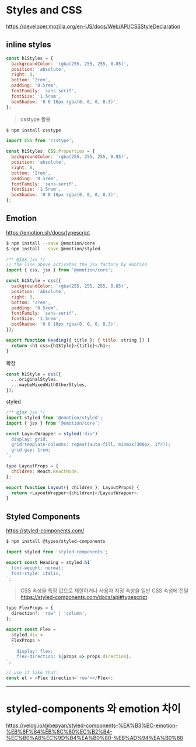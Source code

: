 # Styles and CSS

https://developer.mozilla.org/en-US/docs/Web/API/CSSStyleDeclaration

## inline styles

```javascript
const h1Styles = {
  backgroundColor: 'rgba(255, 255, 255, 0.85)',
  position: 'absolute',
  right: 0,
  bottom: '2rem',
  padding: '0.5rem',
  fontFamily: 'sans-serif',
  fontSize: '1.5rem',
  boxShadow: '0 0 10px rgba(0, 0, 0, 0.3)',
};
```

> csstype 활용

```bash
$ npm install csstype
```

```javascript
import CSS from 'csstype';

const h1Styles: CSS.Properties = {
  backgroundColor: 'rgba(255, 255, 255, 0.85)',
  position: 'absolute',
  right: 0,
  bottom: '2rem',
  padding: '0.5rem',
  fontFamily: 'sans-serif',
  fontSize: '1.5rem',
  boxShadow: '0 0 10px rgba(0, 0, 0, 0.3)',
};
```

## Emotion

https://emotion.sh/docs/typescript

```bash
$ npm install --save @emotion/core
$ npm install --save @emotion/styled
```

```javascript
/** @jsx jsx */
// the line above activates the jsx factory by emotion
import { css, jsx } from '@emotion/core';

const h1Style = css({
  backgroundColor: 'rgba(255, 255, 255, 0.85)',
  position: 'absolute',
  right: 0,
  bottom: '2rem',
  padding: '0.5rem',
  fontFamily: 'sans-serif',
  fontSize: '1.5rem',
  boxShadow: '0 0 10px rgba(0, 0, 0, 0.3)',
});

export function Heading({ title }: { title: string }) {
  return <h1 css={h1Style}>{title}</h1>;
}
```

확장

```javascript
const h1Style = css({
  ...originalStyles,
  ...maybeMixedWithOtherStyles,
});
```

styled

```javascript
/** @jsx jsx */
import styled from '@emotion/styled';
import { jsx } from '@emotion/core';

const LayoutWrapper = styled('div')`
  display: grid;
  grid-template-columns: repeat(auto-fill, minmax(300px, 1fr));
  grid-gap: 1rem;
`;

type LayoutProps = {
  children: React.ReactNode,
};

export function Layout({ children }: LayoutProps) {
  return <LayoutWrapper>{children}</LayoutWrapper>;
}
```

## Styled Components

https://styled-components.com/

```bash
$ npm install @types/styled-components
```

```javascript
import styled from 'styled-components';

export const Heading = styled.h1`
  font-weight: normal;
  font-style: italic;
`;
```

> CSS 속성을 특정 값으로 제한하거나 사용자 지정 속성을 일반 CSS 속성에 전달  
> https://styled-components.com/docs/api#typescript

```javascript
type FlexProps = {
  direction?: 'row' | 'column',
};

export const Flex =
  styled.div <
  FlexProps >
  `
	display: flex;
	flex-direction: ${props => props.direction};
`;

// use it like that:
const el = <Flex direction='row'></Flex>;
```

---

# styled-components 와 emotion 차이

https://velog.io/@bepyan/styled-components-%EA%B3%BC-emotion-%EB%8F%84%EB%8C%80%EC%B2%B4-%EC%B0%A8%EC%9D%B4%EA%B0%80-%EB%AD%94%EA%B0%80

